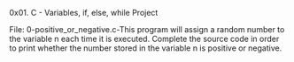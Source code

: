 0x01. C - Variables, if, else, while Project

File: 0-positive_or_negative.c-This program will assign a random number to the variable n each time it is executed. Complete the source code in order to print whether the number stored in the variable n is positive or negative.
